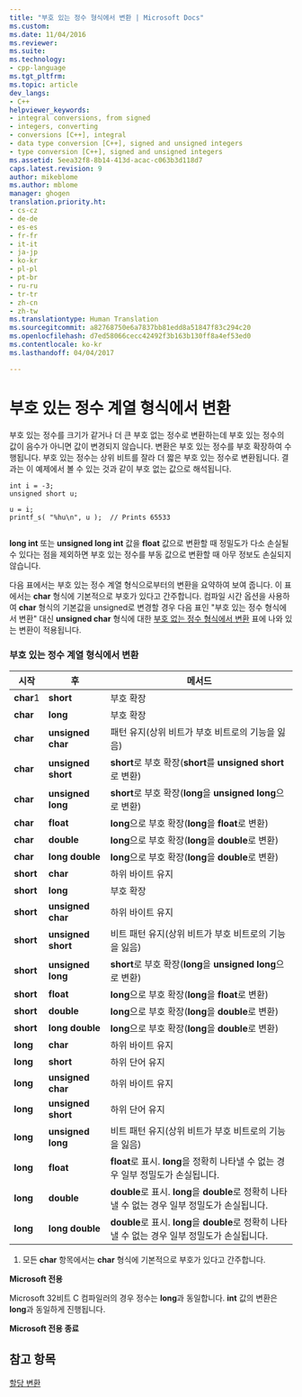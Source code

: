 ```yaml
---
title: "부호 있는 정수 형식에서 변환 | Microsoft Docs"
ms.custom: 
ms.date: 11/04/2016
ms.reviewer: 
ms.suite: 
ms.technology:
- cpp-language
ms.tgt_pltfrm: 
ms.topic: article
dev_langs:
- C++
helpviewer_keywords:
- integral conversions, from signed
- integers, converting
- conversions [C++], integral
- data type conversion [C++], signed and unsigned integers
- type conversion [C++], signed and unsigned integers
ms.assetid: 5eea32f8-8b14-413d-acac-c063b3d118d7
caps.latest.revision: 9
author: mikeblome
ms.author: mblome
manager: ghogen
translation.priority.ht:
- cs-cz
- de-de
- es-es
- fr-fr
- it-it
- ja-jp
- ko-kr
- pl-pl
- pt-br
- ru-ru
- tr-tr
- zh-cn
- zh-tw
ms.translationtype: Human Translation
ms.sourcegitcommit: a82768750e6a7837bb81edd8a51847f83c294c20
ms.openlocfilehash: d7ed58066cecc42492f3b163b130ff8a4ef53ed0
ms.contentlocale: ko-kr
ms.lasthandoff: 04/04/2017

---
```

# <a name="conversions-from-signed-integral-types"></a>부호 있는 정수 계열 형식에서 변환
부호 있는 정수를 크기가 같거나 더 큰 부호 없는 정수로 변환하는데 부호 있는 정수의 값이 음수가 아니면 값이 변경되지 않습니다. 변환은 부호 있는 정수를 부호 확장하여 수행됩니다. 부호 있는 정수는 상위 비트를 잘라 더 짧은 부호 있는 정수로 변환됩니다. 결과는 이 예제에서 볼 수 있는 것과 같이 부호 없는 값으로 해석됩니다.  
  
```  
int i = -3;  
unsigned short u;  
  
u = i;   
printf_s( "%hu\n", u );  // Prints 65533  
  
```  
  
 **long int** 또는 **unsigned long int** 값을 **float** 값으로 변환할 때 정밀도가 다소 손실될 수 있다는 점을 제외하면 부호 있는 정수를 부동 값으로 변환할 때 아무 정보도 손실되지 않습니다.  
  
 다음 표에서는 부호 있는 정수 계열 형식으로부터의 변환을 요약하여 보여 줍니다. 이 표에서는 **char** 형식에 기본적으로 부호가 있다고 간주합니다. 컴파일 시간 옵션을 사용하여 **char** 형식의 기본값을 unsigned로 변경할 경우 다음 표인 "부호 있는 정수 형식에서 변환" 대신 **unsigned char** 형식에 대한 [부호 없는 정수 형식에서 변환](../c-language/conversions-from-unsigned-integral-types.md) 표에 나와 있는 변환이 적용됩니다.  
  
### <a name="conversions-from-signed-integral-types"></a>부호 있는 정수 계열 형식에서 변환  
  
|시작|후|메서드|  
|----------|--------|------------|  
|**char**1|**short**|부호 확장|  
|**char**|**long**|부호 확장|  
|**char**|**unsigned char**|패턴 유지(상위 비트가 부호 비트로의 기능을 잃음)|  
|**char**|**unsigned short**|**short**로 부호 확장(**short**를 **unsigned short**로 변환)|  
|**char**|**unsigned long**|**short**로 부호 확장(**long**을 **unsigned long**으로 변환)|  
|**char**|**float**|**long**으로 부호 확장(**long**을 **float**로 변환)|  
|**char**|**double**|**long**으로 부호 확장(**long**을 **double**로 변환)|  
|**char**|**long double**|**long**으로 부호 확장(**long**을 **double**로 변환)|  
|**short**|**char**|하위 바이트 유지|  
|**short**|**long**|부호 확장|  
|**short**|**unsigned char**|하위 바이트 유지|  
|**short**|**unsigned short**|비트 패턴 유지(상위 비트가 부호 비트로의 기능을 잃음)|  
|**short**|**unsigned long**|**short**로 부호 확장(**long**을 **unsigned long**으로 변환)|  
|**short**|**float**|**long**으로 부호 확장(**long**을 **float**로 변환)|  
|**short**|**double**|**long**으로 부호 확장(**long**을 **double**로 변환)|  
|**short**|**long double**|**long**으로 부호 확장(**long**을 **double**로 변환)|  
|**long**|**char**|하위 바이트 유지|  
|**long**|**short**|하위 단어 유지|  
|**long**|**unsigned char**|하위 바이트 유지|  
|**long**|**unsigned short**|하위 단어 유지|  
|**long**|**unsigned long**|비트 패턴 유지(상위 비트가 부호 비트로의 기능을 잃음)|  
|**long**|**float**|**float**로 표시. **long**을 정확히 나타낼 수 없는 경우 일부 정밀도가 손실됩니다.|  
|**long**|**double**|**double**로 표시. **long**을 **double**로 정확히 나타낼 수 없는 경우 일부 정밀도가 손실됩니다.|  
|**long**|**long double**|**double**로 표시. **long**을 **double**로 정확히 나타낼 수 없는 경우 일부 정밀도가 손실됩니다.|  
  
 1. 모든 **char** 항목에서는 **char** 형식에 기본적으로 부호가 있다고 간주합니다.  
  
 **Microsoft 전용**  
  
 Microsoft 32비트 C 컴파일러의 경우 정수는 **long**과 동일합니다. **int** 값의 변환은 **long**과 동일하게 진행됩니다.  
  
 **Microsoft 전용 종료**  
  
## <a name="see-also"></a>참고 항목  
 [할당 변환](../c-language/assignment-conversions.md)
